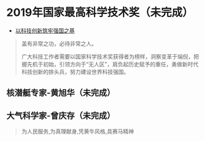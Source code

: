 # 2019年国家最高科学技术奖（未完成）

+ [以科技创新筑牢强国之基](http://opinion.people.com.cn/n1/2020/0116/c1003-31551712.html)
> 盖有非常之功，必待非常之人。
>
> 广大科技工作者需要以国家科学技术奖获得者为榜样，洞察变革于端倪，把握先机于初始，引领方向于“无人区”，肩负起历史赋予的重任，勇做新时代科技创新的排头兵，努力建设世界科技强国。

## 核潜艇专家-黄旭华（未完成）

## 大气科学家-曾庆存（未完成）
> 为人民服务,为真理献身,凭黄牛风格,具赛马精神

